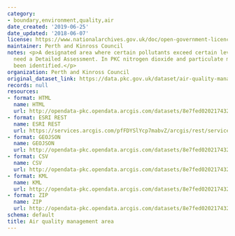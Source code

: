 ```yaml
---
category:
- boundary,environment,quality,air
date_created: '2019-06-25'
date_updated: '2018-06-07'
license: https://www.nationalarchives.gov.uk/doc/open-government-licence/version/3/
maintainer: Perth and Kinross Council
notes: <p>A designated area where certain pollutants exceed certain levels and therefore
  need a Detailed Assessment. In PKC nitrogen dioxide and particulate matter have
  been identified.</p>
organization: Perth and Kinross Council
original_dataset_link: https://data.pkc.gov.uk/dataset/air-quality-management-area
records: null
resources:
- format: HTML
  name: HTML
  url: http://opendata-pkc.opendata.arcgis.com/datasets/8e7fed0202174329be528a1f9706dcd3_0
- format: ESRI REST
  name: ESRI REST
  url: https://services.arcgis.com/pfFDYSlYcp7mabvZ/arcgis/rest/services/Air_quality_management_area/FeatureServer/0
- format: GEOJSON
  name: GEOJSON
  url: http://opendata-pkc.opendata.arcgis.com/datasets/8e7fed0202174329be528a1f9706dcd3_0.geojson
- format: CSV
  name: CSV
  url: http://opendata-pkc.opendata.arcgis.com/datasets/8e7fed0202174329be528a1f9706dcd3_0.csv
- format: KML
  name: KML
  url: http://opendata-pkc.opendata.arcgis.com/datasets/8e7fed0202174329be528a1f9706dcd3_0.kml
- format: ZIP
  name: ZIP
  url: http://opendata-pkc.opendata.arcgis.com/datasets/8e7fed0202174329be528a1f9706dcd3_0.zip
schema: default
title: Air quality management area
---
```

